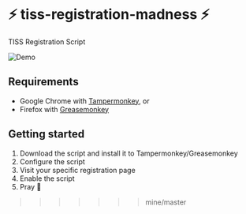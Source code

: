 # :zap: tiss-registration-madness :zap:
TISS Registration Script

![Demo](https://cloud.githubusercontent.com/assets/9406772/18539063/77b3aaf8-7b14-11e6-996b-854570429be6.gif)

## Requirements

* Google Chrome with [Tampermonkey](https://chrome.google.com/webstore/detail/tampermonkey/dhdgffkkebhmkfjojejmpbldmpobfkfo "Tampermonkey"), or
* Firefox with [Greasemonkey](https://addons.mozilla.org/de/firefox/addon/greasemonkey "Greasemonkey")


## Getting started

1. Download the script and install it to Tampermonkey/Greasemonkey
2. Configure the script
3. Visit your specific registration page
4. Enable the script
5. Pray :pray:

>>>>>>> mine/master
